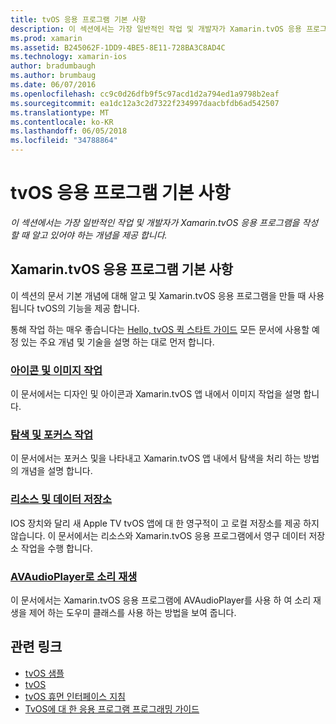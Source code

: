 ```yaml
---
title: tvOS 응용 프로그램 기본 사항
description: 이 섹션에서는 가장 일반적인 작업 및 개발자가 Xamarin.tvOS 응용 프로그램을 작성할 때 알고 있어야 하는 개념을 제공 합니다.
ms.prod: xamarin
ms.assetid: B245062F-1DD9-4BE5-8E11-728BA3C8AD4C
ms.technology: xamarin-ios
author: bradumbaugh
ms.author: brumbaug
ms.date: 06/07/2016
ms.openlocfilehash: cc9c0d26dfb9f5c97acd1d2a794ed1a9798b2eaf
ms.sourcegitcommit: ea1dc12a3c2d7322f234997daacbfdb6ad542507
ms.translationtype: MT
ms.contentlocale: ko-KR
ms.lasthandoff: 06/05/2018
ms.locfileid: "34788864"
---
```

# <a name="tvos-application-fundamentals"></a>tvOS 응용 프로그램 기본 사항

_이 섹션에서는 가장 일반적인 작업 및 개발자가 Xamarin.tvOS 응용 프로그램을 작성할 때 알고 있어야 하는 개념을 제공 합니다._

<a name="Xamarin.tvOS-Application-Fundamentals" />

## <a name="xamarintvos-application-fundamentals"></a>Xamarin.tvOS 응용 프로그램 기본 사항

이 섹션의 문서 기본 개념에 대해 알고 및 Xamarin.tvOS 응용 프로그램을 만들 때 사용 됩니다 tvOS의 기능을 제공 합니다.

통해 작업 하는 매우 좋습니다는 [Hello, tvOS 퀵 스타트 가이드](~/ios/tvos/get-started/hello-tvos.md) 모든 문서에 사용할 예정 있는 주요 개념 및 기술을 설명 하는 대로 먼저 합니다.

<a name="Working-with-Icons-and-Images" />

### <a name="working-with-icons-and-imagesiostvosapp-fundamentalsicons-imagesmd"></a>[아이콘 및 이미지 작업](~/ios/tvos/app-fundamentals/icons-images.md)

이 문서에서는 디자인 및 아이콘과 Xamarin.tvOS 앱 내에서 이미지 작업을 설명 합니다.

<a name="Working-with-Navigation-and-Focus" />

### <a name="working-with-navigation-and-focusiostvosapp-fundamentalsnavigation-focusmd"></a>[탐색 및 포커스 작업](~/ios/tvos/app-fundamentals/navigation-focus.md)

이 문서에서는 포커스 및을 나타내고 Xamarin.tvOS 앱 내에서 탐색을 처리 하는 방법의 개념을 설명 합니다.

<a name="Resources-and-Data-Storage" />

### <a name="resources-and-data-storageiostvosapp-fundamentalsresources-data-storagemd"></a>[리소스 및 데이터 저장소](~/ios/tvos/app-fundamentals/resources-data-storage.md)

IOS 장치와 달리 새 Apple TV tvOS 앱에 대 한 영구적이 고 로컬 저장소를 제공 하지 않습니다. 이 문서에서는 리소스와 Xamarin.tvOS 응용 프로그램에서 영구 데이터 저장소 작업을 수행 합니다.

<a name="Playing-Sound-with-AVAudioPlayer" />

### <a name="playing-sound-with-avaudioplayeriostvosapp-fundamentalssoundsmd"></a>[AVAudioPlayer로 소리 재생](~/ios/tvos/app-fundamentals/sounds.md)

이 문서에서는 Xamarin.tvOS 응용 프로그램에 AVAudioPlayer를 사용 하 여 소리 재생을 제어 하는 도우미 클래스를 사용 하는 방법을 보여 줍니다.

## <a name="related-links"></a>관련 링크

- [tvOS 샘플](https://developer.xamarin.com/samples/tvos/all/)
- [tvOS](https://developer.apple.com/tvos/)
- [tvOS 휴먼 인터페이스 지침](https://developer.apple.com/tvos/human-interface-guidelines/)
- [TvOS에 대 한 응용 프로그램 프로그래밍 가이드](https://developer.apple.com/library/prerelease/tvos/documentation/General/Conceptual/AppleTV_PG/)
